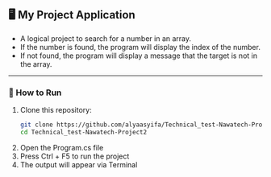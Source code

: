 ## 🖥️ My Project Application
- A logical project to search for a number in an array.
- If the number is found, the program will display the index of the number.
- If not found, the program will display a message that the target is not in the array.

---

### 🚀 How to Run
1. Clone this repository:
   ```bash
   git clone https://github.com/alyaasyifa/Technical_test-Nawatech-Project2
   cd Technical_test-Nawatech-Project2
   ```
2. Open the Program.cs file
3. Press Ctrl + F5 to run the project
4. The output will appear via Terminal
